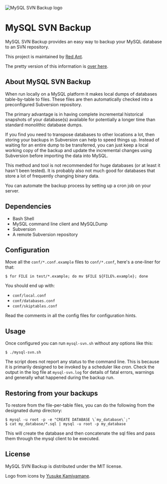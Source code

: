![MySQL SVN Backup logo](http://red-ant.github.com/mysql-svn-backup/images/mysql-svn-backup.png)

MySQL SVN Backup
================

MySQL SVN Backup provides an easy way to backup your MySQL database to an SVN repository.

This project is maintained by [Red Ant](http://redant.com.au/ "Visit Red Ant's website").

The pretty version of this information is [over here](http://mysql-svn-backup.redant.com.au/ "MySQL SVN Backup on GitHub Pages").

About MySQL SVN Backup
----------------------

When run locally on a MySQL platform it makes local dumps of databases table-by-table to files. These files are then automatically checked into a preconfigured Subversion repository.

The primary advantage is in having complete incremental historical snapshots of your database(s) available for potentially a longer time than standard monolithic database dumps.

If you find you need to transpose databases to other locations a lot, then storing your backups in Subversion can help to speed things up. Instead of waiting for an entire dump to be transferred, you can just keep a local working copy of the backup and update the incremental changes using Subversion before importing the data into MySQL.

This method and tool is not recommended for huge databases (or at least it hasn't been tested). It is probably also not much good for databases that store a lot of frequently changing binary data.

You can automate the backup process by setting up a cron job on your server.

Dependencies
------------

* Bash Shell
* MySQL command line client and MySQLDump
* Subversion
* A remote Subversion repository

Configuration
-------------

Move all the `conf/*.conf.example` files to `conf/*.conf`, here's a one-liner for that:

	$ for FILE in test/*.example; do mv $FILE ${FILE%.example}; done

You should end up with:

* `conf/local.conf`
* `conf/databases.conf`
* `conf/skiptables.conf`

Read the comments in all the config files for configuration hints.

Usage
-----

Once configured you can run `mysql-svn.sh` without any options like this:

	$ ./mysql-svn.sh

The script does not report any status to the command line. This is because it is primarily designed to be invoked by a scheduler like *cron*. Check the output in the log file at `mysql-svn.log` for details of fatal errors, warnings and generally what happened during the backup run.

Restoring from your backups
---------------------------

To restore from the file-per-table files, you can do the following from the designated dump directory:

	$ mysql -u root -p -e "CREATE DATABASE \`my_database\`;"
	$ cat my_database/*.sql | mysql -u root -p my_database

This will create the database and then concatenate the sql files and pass them through the mysql client to be executed.

License
-------

MySQL SVN Backup is distributed under the MIT license.

Logo from icons by [Yusuke Kamiyamane](http://p.yusukekamiyamane.com/ "Visit Yusuke Kamiyamane's website").
